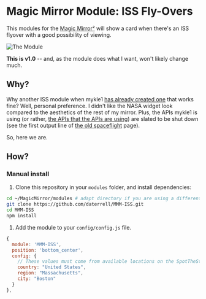 # Magic Mirror Module: ISS Fly-Overs

This modules for the [Magic Mirror²](https://github.com/MichMich/MagicMirror) will show a card when there's an ISS flyover with a good possibility of viewing.

![The Module](.gihub/ISS-SS.png)

**This is v1.0** -- and, as the module does what I want, won't likely change much. 

## Why?
Why another ISS module when mykle1 [has already created one](https://github.com/mykle1/MMM-ISS) that works fine?  Well, personal preference.  I didn't like the NASA
widget look compared to the aesthetics of the rest of my mirror.  Plus, the APIs mykle1 is using (or rather, [the APIs that the APIs are using](https://github.com/open-notify/Open-Notify-API)) are slated to be shut down (see the first output line of [the old spaceflight](https://spaceflight.nasa.gov/realdata/sightings/SSapplications/Post/JavaSSOP/orbit/ISS/SVPOST.html) page).

So, here we are.

## How?
### Manual install

1. Clone this repository in your `modules` folder, and install dependencies:
  ```bash
  cd ~/MagicMirror/modules # adapt directory if you are using a different one
  git clone https://github.com/daterrell/MMM-ISS.git
  cd MMM-ISS
  npm install
  ```
1. Add the module to your `config/config.js` file.
  ```js
  {
    module: 'MMM-ISS',
    position: 'bottom_center',
    config: {
      // These values must come from available locations on the SpotTheStation site: https://spotthestation.nasa.gov/
      country: "United States",
      region: "Massachusetts",
      city: "Boston"
    }
  },
  ```